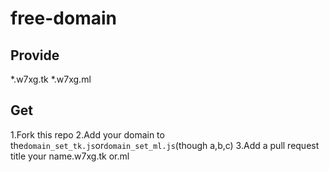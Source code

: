 # free-domain
## Provide
*.w7xg.tk
*.w7xg.ml
## Get
1.Fork this repo
2.Add your domain to the`domain_set_tk.js`or`domain_set_ml.js`(though a,b,c)
3.Add a pull request title your name.w7xg.tk or.ml
